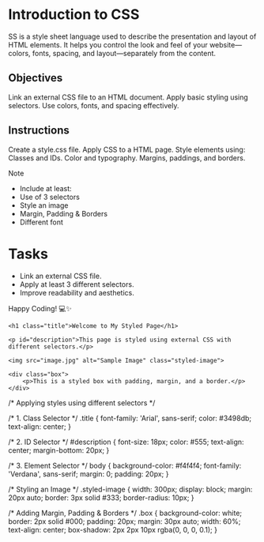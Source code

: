 # Introduction to CSS
SS is a style sheet language used to describe the presentation and layout of HTML elements. It helps you control the look and feel of your website—colors, fonts, spacing, and layout—separately from the content.



## Objectives
Link an external CSS file to an HTML document.
Apply basic styling using selectors.
Use colors, fonts, and spacing effectively.

## Instructions

Create a style.css file.
Apply CSS to a HTML page.
Style elements using:
Classes and IDs.
Color and typography.
Margins, paddings, and borders.

>[!NOTE]
>  - Include at least:
>  - Use of 3 selectors
>  - Style an image
>  - Margin, Padding & Borders
>  - Different font

# Tasks
 - Link an external CSS file.
 - Apply at least 3 different selectors.
 - Improve readability and aesthetics.

Happy Coding! 💻✨
<!DOCTYPE html>
<html lang="en">
<head>
    <meta charset="UTF-8">
    <meta name="viewport" content="width=device-width, initial-scale=1.0">
    <title>Styled Page</title>
    <link rel="stylesheet" href="style.css"> <!-- Linking External CSS -->
</head>
<body>

    <h1 class="title">Welcome to My Styled Page</h1>

    <p id="description">This page is styled using external CSS with different selectors.</p>

    <img src="image.jpg" alt="Sample Image" class="styled-image">

    <div class="box">
        <p>This is a styled box with padding, margin, and a border.</p>
    </div>

</body>
</html>


/* Applying styles using different selectors */

/* 1. Class Selector */
.title {
    font-family: 'Arial', sans-serif;
    color: #3498db;
    text-align: center;
}

/* 2. ID Selector */
#description {
    font-size: 18px;
    color: #555;
    text-align: center;
    margin-bottom: 20px;
}

/* 3. Element Selector */
body {
    background-color: #f4f4f4;
    font-family: 'Verdana', sans-serif;
    margin: 0;
    padding: 20px;
}

/* Styling an Image */
.styled-image {
    width: 300px;
    display: block;
    margin: 20px auto;
    border: 3px solid #333;
    border-radius: 10px;
}

/* Adding Margin, Padding & Borders */
.box {
    background-color: white;
    border: 2px solid #000;
    padding: 20px;
    margin: 30px auto;
    width: 60%;
    text-align: center;
    box-shadow: 2px 2px 10px rgba(0, 0, 0, 0.1);
}

